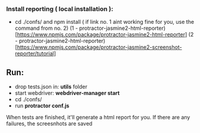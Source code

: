 ### Install reporting ( local installation ):
* cd ./confs/ and npm install ( if link no. 1 aint working fine for you, use the command from no. 2)
(1 - protractor-jasmine2-html-reporter)[https://www.npmjs.com/package/protractor-jasmine2-html-reporter]
(2 - protractor-jasmine2-html-reporter)[https://www.npmjs.com/package/protractor-jasmine2-screenshot-reporter/tutorial]

## Run:
* drop tests.json in: __utils__ folder
* start webdriver: __webdriver-manager start__
* cd ./confs/
* run __protractor conf.js__

When tests are finished, it'll generate a html report for you.
If there are any failures, the screesnhots are saved



